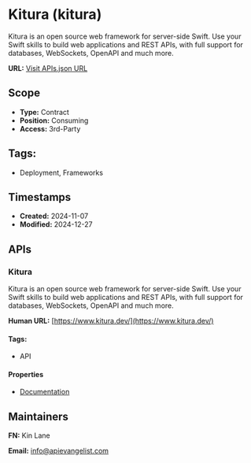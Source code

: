 # Kitura (kitura)
Kitura is an open source web framework for server-side Swift. Use your Swift skills to build web applications and REST APIs, with full support for databases, WebSockets, OpenAPI and much more.

**URL:** [Visit APIs.json URL](https://raw.githubusercontent.com/api-search/kitura/refs/heads/main/apis.yml)

## Scope

- **Type:** Contract 
- **Position:** Consuming 
- **Access:** 3rd-Party 

## Tags:

 - Deployment, Frameworks

## Timestamps

- **Created:** 2024-11-07 
- **Modified:** 2024-12-27 

## APIs

### Kitura

Kitura is an open source web framework for server-side Swift. Use your
Swift skills to build web applications and REST APIs, with full support
for databases, WebSockets, OpenAPI and much more.

**Human URL:** [https://www.kitura.dev/](https://www.kitura.dev/)


#### Tags:

 - API

#### Properties

- [Documentation](https://www.kitura.dev/)

## Maintainers

**FN:** Kin Lane

**Email:** info@apievangelist.com

